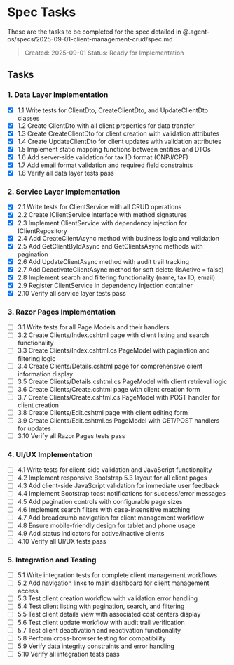 # Spec Tasks

These are the tasks to be completed for the spec detailed in @.agent-os/specs/2025-09-01-client-management-crud/spec.md

> Created: 2025-09-01
> Status: Ready for Implementation

## Tasks

### 1. Data Layer Implementation

- [x] 1.1 Write tests for ClientDto, CreateClientDto, and UpdateClientDto classes
- [x] 1.2 Create ClientDto with all client properties for data transfer
- [x] 1.3 Create CreateClientDto for client creation with validation attributes
- [x] 1.4 Create UpdateClientDto for client updates with validation attributes
- [x] 1.5 Implement static mapping functions between entities and DTOs
- [x] 1.6 Add server-side validation for tax ID format (CNPJ/CPF)
- [x] 1.7 Add email format validation and required field constraints
- [x] 1.8 Verify all data layer tests pass

### 2. Service Layer Implementation

- [x] 2.1 Write tests for ClientService with all CRUD operations
- [x] 2.2 Create IClientService interface with method signatures
- [x] 2.3 Implement ClientService with dependency injection for IClientRepository
- [x] 2.4 Add CreateClientAsync method with business logic and validation
- [x] 2.5 Add GetClientByIdAsync and GetClientsAsync methods with pagination
- [x] 2.6 Add UpdateClientAsync method with audit trail tracking
- [x] 2.7 Add DeactivateClientAsync method for soft delete (IsActive = false)
- [x] 2.8 Implement search and filtering functionality (name, tax ID, email)
- [x] 2.9 Register ClientService in dependency injection container
- [x] 2.10 Verify all service layer tests pass

### 3. Razor Pages Implementation

- [ ] 3.1 Write tests for all Page Models and their handlers
- [ ] 3.2 Create Clients/Index.cshtml page with client listing and search functionality
- [ ] 3.3 Create Clients/Index.cshtml.cs PageModel with pagination and filtering logic
- [ ] 3.4 Create Clients/Details.cshtml page for comprehensive client information display
- [ ] 3.5 Create Clients/Details.cshtml.cs PageModel with client retrieval logic
- [ ] 3.6 Create Clients/Create.cshtml page with client creation form
- [ ] 3.7 Create Clients/Create.cshtml.cs PageModel with POST handler for client creation
- [ ] 3.8 Create Clients/Edit.cshtml page with client editing form
- [ ] 3.9 Create Clients/Edit.cshtml.cs PageModel with GET/POST handlers for updates
- [ ] 3.10 Verify all Razor Pages tests pass

### 4. UI/UX Implementation

- [ ] 4.1 Write tests for client-side validation and JavaScript functionality
- [ ] 4.2 Implement responsive Bootstrap 5.3 layout for all client pages
- [ ] 4.3 Add client-side JavaScript validation for immediate user feedback
- [ ] 4.4 Implement Bootstrap toast notifications for success/error messages
- [ ] 4.5 Add pagination controls with configurable page sizes
- [ ] 4.6 Implement search filters with case-insensitive matching
- [ ] 4.7 Add breadcrumb navigation for client management workflow
- [ ] 4.8 Ensure mobile-friendly design for tablet and phone usage
- [ ] 4.9 Add status indicators for active/inactive clients
- [ ] 4.10 Verify all UI/UX tests pass

### 5. Integration and Testing

- [ ] 5.1 Write integration tests for complete client management workflows
- [ ] 5.2 Add navigation links to main dashboard for client management access
- [ ] 5.3 Test client creation workflow with validation error handling
- [ ] 5.4 Test client listing with pagination, search, and filtering
- [ ] 5.5 Test client details view with associated cost centers display
- [ ] 5.6 Test client update workflow with audit trail verification
- [ ] 5.7 Test client deactivation and reactivation functionality
- [ ] 5.8 Perform cross-browser testing for compatibility
- [ ] 5.9 Verify data integrity constraints and error handling
- [ ] 5.10 Verify all integration tests pass
